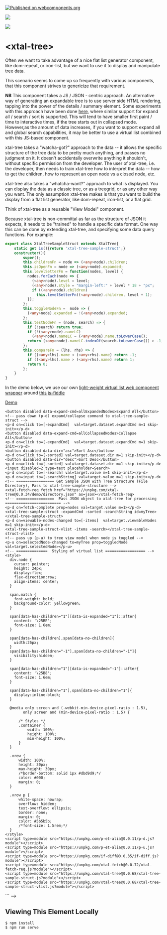 [![Published on webcomponents.org](https://img.shields.io/badge/webcomponents.org-published-blue.svg)](https://www.webcomponents.org/element/bahrus/xtal-tree)

<a href="https://nodei.co/npm/xtal-tree/"><img src="https://nodei.co/npm/xtal-tree.png"></a>

<img src="https://badgen.net/bundlephobia/minzip/xtal-tree">

# \<xtal-tree\>

Often we want to take advantage of a nice flat list generator component, like dom-repeat, or iron-list, but we want to use it to display and manipulate tree data.

This scenario seems to come up so frequently with various components, that this component strives to genericize that requirement.

**NB** This component takes a JS / JSON - centric approach.  An alternative way of generating an expandable tree is to use server side HTML rendering, tapping into the power of the  details / summary element.  Some experiments with this approach have been done [here](https://github.com/bahrus/xtal-tree-deco), where similar support for expand all / search / sort is supported. This will tend to have smaller first paint / time to interactive times, if the tree starts out in collapsed mode.  However,as the amount of data increases, if you want to support expand all and global search capabilities, it may be better to use a virtual list combined with this JS-based component.

xtal-tree takes a "watcha-got?" approach to the data -- it allows the specific structure of the tree data to be pretty much anything, and passes no judgment on it.   It doesn't accidentally overwrite anything it shouldn't, without specific permission from the developer. The user of xtal-tree, i.e. the developer, then needs to train xtal-tree how to interpret the data -- how to get the children, how to represent an open node vs a closed node, etc.

xtal-tree also takes a "whatcha-want?" approach to what is displayed.  You can display the data as a classic tree, or as a treegrid, or as any other way you want.  The only assumption xtal-tree makes is that you want to build the display from a flat list generator, like dom-repeat, iron-list, or a flat grid.  

Think of xtal-tree as a reusable "View Model" component.  

Because xtal-tree is non-committal as far as the structure of JSON it expects, it needs to be "trained" to handle a specific data format.  One way this can be done by extending xtal-tree, and specifying some data query functions.  For example:


```TypeScript
export class XtalTreeSampleStruct extends XtalTree{
    static get is(){return 'xtal-tree-sample-struct';}
    constructor(){
        super();
        this.childrenFn = node => (<any>node).children;
        this.isOpenFn = node => (<any>node).expanded;
        this.levelSetterFn = function(nodes, level) {
          nodes.forEach(node => {
            (<any>node).level = level;
            (<any>node).style = "margin-left:" + level * 18 + "px";
            if ((<any>node).children)
              this.levelSetterFn((<any>node).children, level + 1);
          });
        };
        this.toggleNodeFn =  node => {
          (<any>node).expanded = !(<any>node).expanded;
        };
        this.testNodeFn = (node, search) => {
          if (!search) return true;
          if (!(<any>node).nameLC)
            (<any>node).nameLC = (<any>node).name.toLowerCase();
          return (<any>node).nameLC.indexOf(search.toLowerCase()) > -1;
        };
        this.compareFn = (lhs, rhs) => {
          if ((<any>lhs).name < (<any>rhs).name) return -1;
          if ((<any>lhs).name > (<any>rhs).name) return 1;
          return 0;
        };
    }
}
```

In the demo below, we use our own [light-weight virtual list web component wrapper](https://github.com/bahrus/xtal-vlist) around [this js-fiddle](https://jsfiddle.net/jpeter06/ao464o8g/)

[Demo](https://jsfiddle.net/bahrus/y8moqgrb/)

<!--
```
<custom-element-demo>
  <template>
  <div>
    <!--   Expand All / Collapse All / Sort  / Search Buttons -->
    <button disabled data-expand-cmd=allExpandedNodes>Expand All</button>
    <!-- pass down (p-d) expand/collapse command to xtal-tree-sample-struct -->
    <p-d on=click to=[-expandCmd]  val=target.dataset.expandCmd m=1 skip-init></p-d>
    <button disabled data-expand-cmd=allCollapsedNodes>Collapse All</button>
    <p-d on=click to=[-expandCmd]  val=target.dataset.expandCmd m=1 skip-init></p-d>
    <button disabled data-dir="asc">Sort Asc</button>
    <p-d on=click to=[-sorted] val=target.dataset.dir m=1 skip-init></p-d>
    <button disabled data-dir="desc">Sort Desc</button>
    <p-d on=click to=[-sorted] val=target.dataset.dir m=1 skip-init></p-d>
    <input disabled=2 type=text placeholder=Search>
    <p-d on=input to=[-search] val=target.value m=1 skip-init></p-d>
    <p-d on=input to=[-searchString] val=target.value m=1 skip-init></p-d>
    <!-- ================= Get Sample JSON with Tree Structure (File Directory), Pass to xtal-tree-sample-structure -->
    <xtal-fetch-req fetch href="https://unpkg.com/xtal-tree@0.0.34/demo/directory.json" as=json></xtal-fetch-req>
    <!-- =================  Pass JSON object to xtal-tree for processing ========================= -->
    <p-d on=fetch-complete prop=nodes val=target.value m=1></p-d>
    <xtal-tree-sample-struct -expandCmd -sorted -searchString id=myTree></xtal-tree-sample-struct>
    <p-d on=viewable-nodes-changed to=[-items]  val=target.viewableNodes m=1 skip-init></p-d>
    <xtal-tree-sample-struct-vlist -items -search></xtal-tree-sample-struct-vlist>
    <!-- pass up (p-u) to tree view model when node is toggled -->
    <p-u on=selectedNode-changed to=myTree prop=toggledNode val=target.selectedNode></p-u>
    <!-- ==============  Styling of virtual list ================== -->
    <style>
      div.node {
        cursor: pointer;
        height: 24px;
        display:flex;
        flex-direction:row;
        align-items: center;
      }

      span.match {
        font-weight: bold;
        background-color: yellowgreen;
      }

      span[data-has-children="1"][data-is-expanded="1"]::after{
        content: '\25BE';
        font-size: 1.6em;
      }

      span[data-has-children],span[data-no-children]{
        width:26px;
      }
      span[data-has-children="-1"],span[data-no-children="-1"]{
        visibility:hidden;
      }

      span[data-has-children="1"][data-is-expanded="-1"]::after{
        content: '\25B8';
        font-size: 1.6em;
      }

      span[data-has-children="1"],span[data-no-children="1"]{
        display:inline-block;
      }

      @media only screen and (-webkit-min-device-pixel-ratio : 1.5),
            only screen and (min-device-pixel-ratio : 1.5) {

          /* Styles */
          .container {
              width: 100%;
              height: 100%;
              min-height: 100%;
          }
      }

      .vrow {
          width: 100%;
          height: 30px;
          max-height: 30px;
          /*border-bottom: solid 1px #dbd9d9;*/
          color: #000;
          margin: 0;
      }

      .vrow p {
          white-space: nowrap;
          overflow: hidden;
          text-overflow: ellipsis;
          border: none;
          margin: 0;
          color: #5b5b5b;
          /*font-size: 1.5rem;*/
      }
    </style>
    <script type=module src="https://unpkg.com/p-et-alia@0.0.11/p-d.js?module"></script>
    <script type=module src="https://unpkg.com/p-et-alia@0.0.11/p-u.js?module"></script>
    <script type=module src="https://unpkg.com/if-diff@0.0.35/if-diff.js?module"></script>
    <script type=module src="https://unpkg.com/xtal-fetch@0.0.72/xtal-fetch-req.js?module"></script>
    <script type=module src="https://unpkg.com/xtal-tree@0.0.68/xtal-tree-sample-struct.js?module"></script>
    <script type=module src="https://unpkg.com/xtal-tree@0.0.68/xtal-tree-sample-struct-vlist.js?module"></script>

  </div>
  </template>
</custom-element-demo>
```
-->

## Viewing This Element Locally

```
$ npm install
$ npm run serve
```

